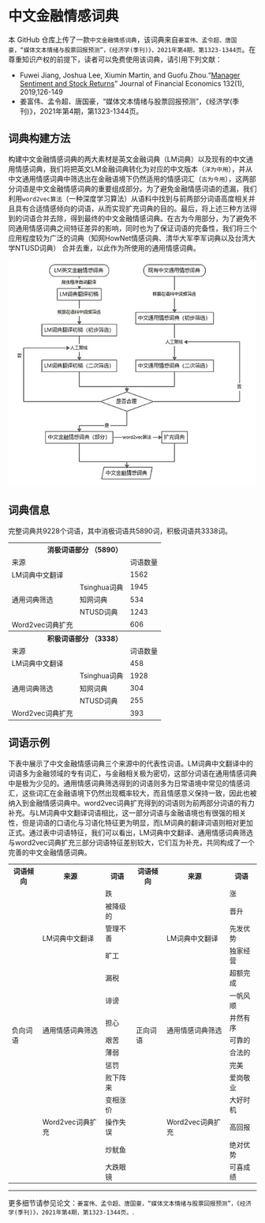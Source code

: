 # 中文金融情感词典

本 GitHub 仓库上传了一款`中文金融情感词典`，该词典来自`姜富伟、孟令超、唐国豪，“媒体文本情绪与股票回报预测”，《经济学(季刊)》，2021年第4期，第1323-1344页`。在尊重知识产权的前提下，读者可以免费使用该词典，请引用下列文献：
-  Fuwei Jiang, Joshua Lee, Xiumin Martin, and Guofu Zhou.“[Manager Sentiment and Stock Returns](https://www.sciencedirect.com/science/article/abs/pii/S0304405X18302770)” Journal of Financial Economics 132(1), 2019,126-149
- 姜富伟、孟令超、唐国豪，“媒体文本情绪与股票回报预测”，《经济学(季刊)》，2021年第4期，第1323-1344页。

## 词典构建方法

构建中文金融情感词典的两大素材是英文金融词典（LM词典）以及现有的中文通用情感词典，我们将把英文LM金融词典转化为对应的中文版本（`洋为中用`），并从中文通用情感词典中筛选出在金融语境下仍然适用的情感词汇（`古为今用`），这两部分词语是中文金融情感词典的重要组成部分。为了避免金融情感词语的遗漏，我们利用`word2vec算法`（一种深度学习算法）从语料中找到与前两部分词语高度相关并且具有合适情感倾向的词语，从而实现扩充词典的目的。最后，将上述三种方法得到的词语合并去除，得到最终的中文金融情感词典。在古为今用部分，为了避免不同通用情感词典之间特征差异的影响，同时也为了保证词语的完备性，我们将三个应用程度较为广泛的词典（知网HowNet情感词典、清华大军李军词典以及台湾大学NTUSD词典） 合并去重，以此作为所使用的通用情感词典。

![中文金融情感词典构建方法](images/method.jpg)



## 词典信息

完整词典共9228个词语，其中消极词语共5890词，积极词语共3338词。


<table class="tg">
  <tr>
    <th class="tg-c3ow" colspan="3">消极词语部分 （5890）</th>
  </tr>
  <tr>
    <td class="tg-0pky">来源</td>
    <td class="tg-0pky"></td>
    <td class="tg-0pky">词语数量</td>
  </tr>
  <tr>
    <td class="tg-0pky">LM词典中文翻译</td>
    <td class="tg-0pky"></td>
    <td class="tg-0pky">1562</td>
  </tr>
  <tr>
    <td class="tg-0pky" rowspan="3">通用词典筛选</td>
    <td class="tg-0pky">Tsinghua词典</td>
    <td class="tg-0pky">1945</td>
  </tr>
  <tr>
    <td class="tg-0pky">知网词典</td>
    <td class="tg-0pky">534</td>
  </tr>
  <tr>
    <td class="tg-0pky">NTUSD词典</td>
    <td class="tg-0pky">1243</td>
  </tr>
  <tr>
    <td class="tg-0pky">Word2vec词典扩充</td>
    <td class="tg-0pky"></td>
    <td class="tg-0pky">606</td>
  </tr>
  <tr>
    <th class="tg-c3ow" colspan="3">积极词语部分 （3338）</th>
  </tr>
  <tr>
    <td class="tg-0pky">来源</td>
    <td class="tg-0pky"></td>
    <td class="tg-0pky">词语数量</td>
  </tr>
  <tr>
    <td class="tg-0pky">LM词典中文翻译</td>
    <td class="tg-0pky"></td>
    <td class="tg-0pky">458</td>
  </tr>
  <tr>
    <td class="tg-0pky" rowspan="3">通用词典筛选</td>
    <td class="tg-0pky">Tsinghua词典</td>
    <td class="tg-0pky">1928</td>
  </tr>
  <tr>
    <td class="tg-0pky">知网词典</td>
    <td class="tg-0pky">304</td>
  </tr>
  <tr>
    <td class="tg-0pky">NTUSD词典</td>
    <td class="tg-0pky">255</td>
  </tr>
  <tr>
    <td class="tg-0pky">Word2vec词典扩充</td>
    <td class="tg-0pky"></td>
    <td class="tg-0pky">393</td>
  </tr>
</table>



## 词语示例

下表中展示了中文金融情感词典三个来源中的代表性词语。LM词典中文翻译中的词语多为金融领域的专有词汇，与金融相关极为密切，这部分词语在通用情感词典中是极为少见的。通用情感词典筛选得到的词语则多为日常语境中常见的情感词汇，这些词汇在金融语境下仍然出现概率较大，而且情感意义保持一致，因此也被纳入到金融情感词典中。word2vec词典扩充得到的词语则为前两部分词语的有力补充。与LM词典中文翻译词语相比，这一部分词语与金融语境也有很强的相关性，但是词语的口语化与习语化特征更为明显，而LM词典的翻译词语则相对更加正式。通过表中词语特征，我们可以看出，LM词典中文翻译、通用情感词典筛选与word2vec词典扩充三部分词语特征差别较大，它们互为补充，共同构成了一个完善的中文金融情感词典。


<table class="tg">
  <tr>
    <th class="tg-0lax">词语倾向</th>
    <th class="tg-0lax">来源</th>
    <th class="tg-0lax">词语</th>
    <th class="tg-0lax">词语倾向</th>
    <th class="tg-0lax">来源</th>
    <th class="tg-0lax">词语</th>
  </tr>
  <tr>
    <td class="tg-0lax" rowspan="15">负向词语</td>
    <td class="tg-0lax" rowspan="5">LM词典中文翻译</td>
    <td class="tg-0lax">跌</td>
    <td class="tg-0lax" rowspan="15">正向词语</td>
    <td class="tg-0lax" rowspan="5">LM词典中文翻译</td>
    <td class="tg-0lax">涨</td>
  </tr>
  <tr>
    <td class="tg-0lax">被降级的</td>
    <td class="tg-0lax">晋升</td>
  </tr>
  <tr>
    <td class="tg-0lax">管理不善</td>
    <td class="tg-0lax">先发优势</td>
  </tr>
  <tr>
    <td class="tg-0lax">旷工</td>
    <td class="tg-0lax">独家经营</td>
  </tr>
  <tr>
    <td class="tg-0lax">漏税</td>
    <td class="tg-0lax">超额完成</td>
  </tr>
  <tr>
    <td class="tg-0lax" rowspan="5">通用情感词典筛选</td>
    <td class="tg-0lax">诽谤</td>
    <td class="tg-0lax" rowspan="5">通用情感词典筛选</td>
    <td class="tg-0lax">一帆风顺</td>
  </tr>
  <tr>
    <td class="tg-0lax">担心</td>
    <td class="tg-0lax">井然有序</td>
  </tr>
  <tr>
    <td class="tg-0lax">艰苦</td>
    <td class="tg-0lax">可靠的</td>
  </tr>
  <tr>
    <td class="tg-0lax">薄弱</td>
    <td class="tg-0lax">合法的</td>
  </tr>
  <tr>
    <td class="tg-0lax">惩罚</td>
    <td class="tg-0lax">完美</td>
  </tr>
  <tr>
    <td class="tg-0lax" rowspan="5">Word2vec词典扩充</td>
    <td class="tg-0lax">败下阵来</td>
    <td class="tg-0lax" rowspan="5">Word2vec词典扩充</td>
    <td class="tg-0lax">爱岗敬业</td>
  </tr>
  <tr>
    <td class="tg-0lax">变相涨价</td>
    <td class="tg-0lax">大好时机</td>
  </tr>
  <tr>
    <td class="tg-0lax">操作失误</td>
    <td class="tg-0lax">高回报</td>
  </tr>
  <tr>
    <td class="tg-0lax">炒鱿鱼</td>
    <td class="tg-0lax">绝对优势</td>
  </tr>
  <tr>
    <td class="tg-0lax">大跌眼镜</td>
    <td class="tg-0lax">可喜成绩</td>
  </tr>
</table>

- - -
更多细节请参见论文：`姜富伟、孟令超、唐国豪，“媒体文本情绪与股票回报预测”，《经济学(季刊)》，2021年第4期，第1323-1344页。`.
